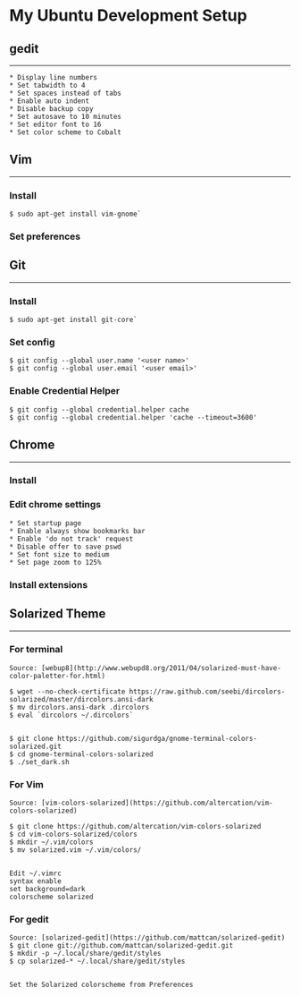 # My Ubuntu Development Setup

## gedit
--------
	* Display line numbers
	* Set tabwidth to 4
	* Set spaces instead of tabs
	* Enable auto indent
	* Disable backup copy
	* Set autosave to 10 minutes
	* Set editor font to 16
	* Set color scheme to Cobalt
	
	
## Vim
------
### Install
    $ sudo apt-get install vim-gnome`
    
### Set preferences


## Git
------
### Install
    $ sudo apt-get install git-core`
    
### Set config
    $ git config --global user.name '<user name>'
    $ git config --global user.email '<user email>'	

### Enable Credential Helper
    $ git config --global credential.helper cache
    $ git config --global credential.helper 'cache --timeout=3600'

	
## Chrome
---------
### Install

### Edit chrome settings
    * Set startup page
    * Enable always show bookmarks bar
    * Enable 'do not track' request
    * Disable offer to save pswd
    * Set font size to medium
    * Set page zoom to 125%
    
### Install extensions
 
 
## Solarized Theme
------------------
### For terminal
    Source: [webup8](http://www.webupd8.org/2011/04/solarized-must-have-color-paletter-for.html)
    
    $ wget --no-check-certificate https://raw.github.com/seebi/dircolors-solarized/master/dircolors.ansi-dark
    $ mv dircolors.ansi-dark .dircolors
    $ eval `dircolors ~/.dircolors`
   
 
    $ git clone https://github.com/sigurdga/gnome-terminal-colors-solarized.git
    $ cd gnome-terminal-colors-solarized
    $ ./set_dark.sh
    
### For Vim
    Source: [vim-colors-solarized](https://github.com/altercation/vim-colors-solarized)
    
    $ git clone https://github.com/altercation/vim-colors-solarized
    $ cd vim-colors-solarized/colors
    $ mkdir ~/.vim/colors
    $ mv solarized.vim ~/.vim/colors/
   
 
    Edit ~/.vimrc
    syntax enable
    set background=dark
    colorscheme solarized

### For gedit
    Source: [solarized-gedit](https://github.com/mattcan/solarized-gedit)
    $ git clone git://github.com/mattcan/solarized-gedit.git
    $ mkdir -p ~/.local/share/gedit/styles
    $ cp solarized-* ~/.local/share/gedit/styles


    Set the Solarized colorscheme from Preferences
